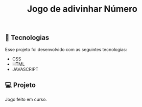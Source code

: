 <h1 align="center"> Jogo de adivinhar Número </h1>
<br>

## 🚀 Tecnologias

Esse projeto foi desenvolvido com as seguintes tecnologias:

- CSS 
- HTML
- JAVASCRIPT

## 💻 Projeto

Jogo feito em curso.
